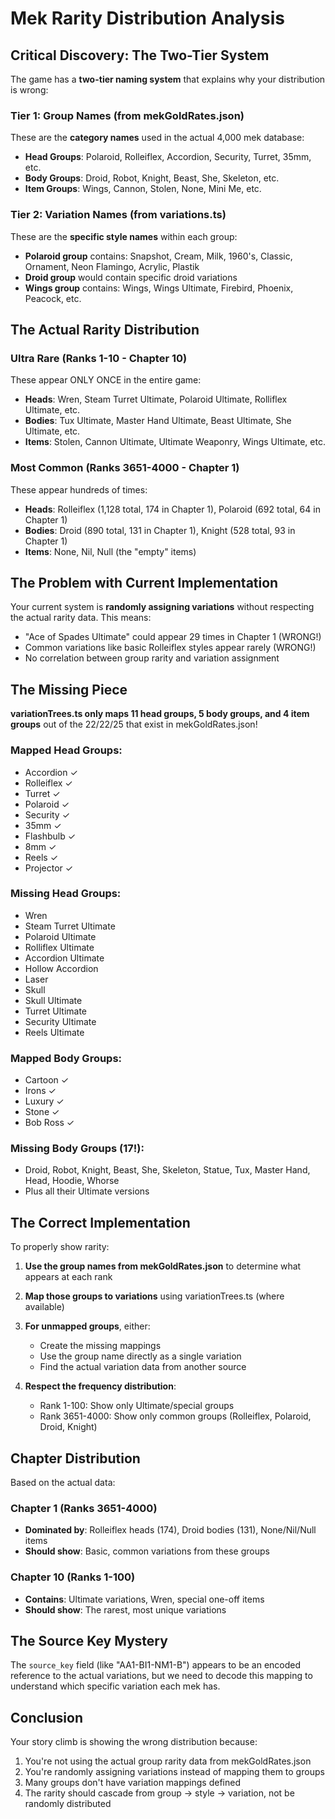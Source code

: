 # Mek Rarity Distribution Analysis

## Critical Discovery: The Two-Tier System

The game has a **two-tier naming system** that explains why your distribution is wrong:

### Tier 1: Group Names (from mekGoldRates.json)
These are the **category names** used in the actual 4,000 mek database:
- **Head Groups**: Polaroid, Rolleiflex, Accordion, Security, Turret, 35mm, etc.
- **Body Groups**: Droid, Robot, Knight, Beast, She, Skeleton, etc.
- **Item Groups**: Wings, Cannon, Stolen, None, Mini Me, etc.

### Tier 2: Variation Names (from variations.ts)
These are the **specific style names** within each group:
- **Polaroid group** contains: Snapshot, Cream, Milk, 1960's, Classic, Ornament, Neon Flamingo, Acrylic, Plastik
- **Droid group** would contain specific droid variations
- **Wings group** contains: Wings, Wings Ultimate, Firebird, Phoenix, Peacock, etc.

## The Actual Rarity Distribution

### Ultra Rare (Ranks 1-10 - Chapter 10)
These appear ONLY ONCE in the entire game:
- **Heads**: Wren, Steam Turret Ultimate, Polaroid Ultimate, Rolliflex Ultimate, etc.
- **Bodies**: Tux Ultimate, Master Hand Ultimate, Beast Ultimate, She Ultimate, etc.
- **Items**: Stolen, Cannon Ultimate, Ultimate Weaponry, Wings Ultimate, etc.

### Most Common (Ranks 3651-4000 - Chapter 1)
These appear hundreds of times:
- **Heads**: Rolleiflex (1,128 total, 174 in Chapter 1), Polaroid (692 total, 64 in Chapter 1)
- **Bodies**: Droid (890 total, 131 in Chapter 1), Knight (528 total, 93 in Chapter 1)
- **Items**: None, Nil, Null (the "empty" items)

## The Problem with Current Implementation

Your current system is **randomly assigning variations** without respecting the actual rarity data. This means:
- "Ace of Spades Ultimate" could appear 29 times in Chapter 1 (WRONG!)
- Common variations like basic Rolleiflex styles appear rarely (WRONG!)
- No correlation between group rarity and variation assignment

## The Missing Piece

**variationTrees.ts only maps 11 head groups, 5 body groups, and 4 item groups** out of the 22/22/25 that exist in mekGoldRates.json!

### Mapped Head Groups:
- Accordion ✓
- Rolleiflex ✓
- Turret ✓
- Polaroid ✓
- Security ✓
- 35mm ✓
- Flashbulb ✓
- 8mm ✓
- Reels ✓
- Projector ✓

### Missing Head Groups:
- Wren
- Steam Turret Ultimate
- Polaroid Ultimate
- Rolliflex Ultimate
- Accordion Ultimate
- Hollow Accordion
- Laser
- Skull
- Skull Ultimate
- Turret Ultimate
- Security Ultimate
- Reels Ultimate

### Mapped Body Groups:
- Cartoon ✓
- Irons ✓
- Luxury ✓
- Stone ✓
- Bob Ross ✓

### Missing Body Groups (17!):
- Droid, Robot, Knight, Beast, She, Skeleton, Statue, Tux, Master Hand, Head, Hoodie, Whorse
- Plus all their Ultimate versions

## The Correct Implementation

To properly show rarity:

1. **Use the group names from mekGoldRates.json** to determine what appears at each rank
2. **Map those groups to variations** using variationTrees.ts (where available)
3. **For unmapped groups**, either:
   - Create the missing mappings
   - Use the group name directly as a single variation
   - Find the actual variation data from another source

4. **Respect the frequency distribution**:
   - Rank 1-100: Show only Ultimate/special groups
   - Rank 3651-4000: Show only common groups (Rolleiflex, Polaroid, Droid, Knight)

## Chapter Distribution

Based on the actual data:

### Chapter 1 (Ranks 3651-4000)
- **Dominated by**: Rolleiflex heads (174), Droid bodies (131), None/Nil/Null items
- **Should show**: Basic, common variations from these groups

### Chapter 10 (Ranks 1-100)
- **Contains**: Ultimate variations, Wren, special one-off items
- **Should show**: The rarest, most unique variations

## The Source Key Mystery

The `source_key` field (like "AA1-BI1-NM1-B") appears to be an encoded reference to the actual variations, but we need to decode this mapping to understand which specific variation each mek has.

## Conclusion

Your story climb is showing the wrong distribution because:
1. You're not using the actual group rarity data from mekGoldRates.json
2. You're randomly assigning variations instead of mapping them to groups
3. Many groups don't have variation mappings defined
4. The rarity should cascade from group → style → variation, not be randomly distributed